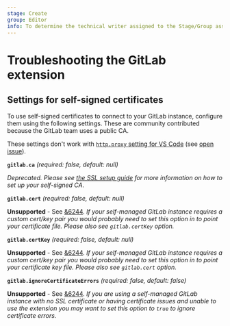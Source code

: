 ```yaml
---
stage: Create
group: Editor
info: To determine the technical writer assigned to the Stage/Group associated with this page, see https://about.gitlab.com/handbook/product/ux/technical-writing/#assignments
---
```


# Troubleshooting the GitLab extension

## Settings for self-signed certificates

To use self-signed certificates to connect to your GitLab instance, configure them using the following settings. These are community contributed because the GitLab team uses a public CA.

These settings don't work with [`http.proxy` setting for VS Code](https://code.visualstudio.com/docs/setup/network#_legacy-proxy-server-support) (see [open issue](https://gitlab.com/gitlab-org/gitlab-vscode-extension/-/issues/314)).

**`gitlab.ca`** _(required: false, default: null)_

_Deprecated. Please see [the SSL setup guide](https://gitlab.com/gitlab-org/gitlab-vscode-extension/-/blob/main/docs/user/ssl.md) for more information on how to set up your self-signed CA._

**`gitlab.cert`** _(required: false, default: null)_

**Unsupported** - See [&6244](https://gitlab.com/groups/gitlab-org/-/epics/6244). _If your self-managed GitLab instance requires a custom cert/key pair you would probably need to set this option in to point your certificate file. Please also see `gitlab.certKey` option._

**`gitlab.certKey`** _(required: false, default: null)_

**Unsupported** - See [&6244](https://gitlab.com/groups/gitlab-org/-/epics/6244). _If your self-managed GitLab instance requires a custom cert/key pair you would probably need to set this option in to point your certificate key file. Please also see `gitlab.cert` option._

**`gitlab.ignoreCertificateErrors`** _(required: false, default: false)_

**Unsupported** - See [&6244](https://gitlab.com/groups/gitlab-org/-/epics/6244). _If you are using a self-managed GitLab instance with no SSL certificate or having certificate issues and unable to use the extension you may want to set this option to `true` to ignore certificate errors._
